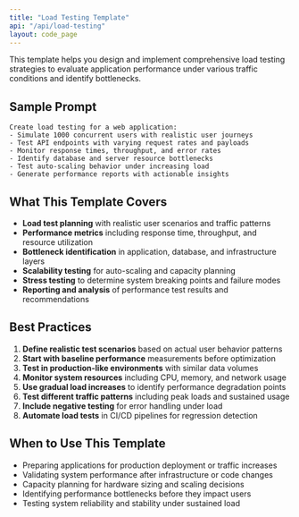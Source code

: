 ```yaml
---
title: "Load Testing Template"
api: "/api/load-testing"
layout: code_page
---
```


This template helps you design and implement comprehensive load testing strategies to evaluate application performance under various traffic conditions and identify bottlenecks.

## Sample Prompt

```
Create load testing for a web application:
- Simulate 1000 concurrent users with realistic user journeys
- Test API endpoints with varying request rates and payloads
- Monitor response times, throughput, and error rates
- Identify database and server resource bottlenecks
- Test auto-scaling behavior under increasing load
- Generate performance reports with actionable insights
```

## What This Template Covers

- **Load test planning** with realistic user scenarios and traffic patterns
- **Performance metrics** including response time, throughput, and resource utilization
- **Bottleneck identification** in application, database, and infrastructure layers
- **Scalability testing** for auto-scaling and capacity planning
- **Stress testing** to determine system breaking points and failure modes
- **Reporting and analysis** of performance test results and recommendations

## Best Practices

1. **Define realistic test scenarios** based on actual user behavior patterns
2. **Start with baseline performance** measurements before optimization
3. **Test in production-like environments** with similar data volumes
4. **Monitor system resources** including CPU, memory, and network usage
5. **Use gradual load increases** to identify performance degradation points
6. **Test different traffic patterns** including peak loads and sustained usage
7. **Include negative testing** for error handling under load
8. **Automate load tests** in CI/CD pipelines for regression detection

## When to Use This Template

- Preparing applications for production deployment or traffic increases
- Validating system performance after infrastructure or code changes
- Capacity planning for hardware sizing and scaling decisions
- Identifying performance bottlenecks before they impact users
- Testing system reliability and stability under sustained load
